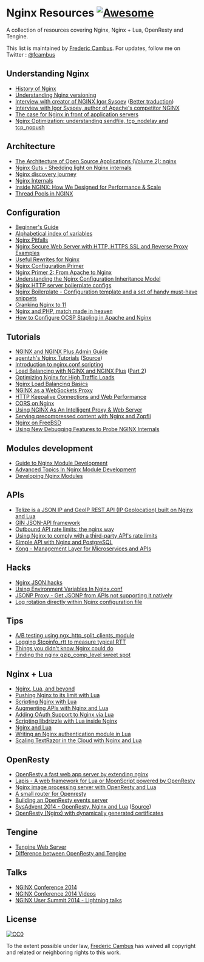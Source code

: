 # Nginx Resources [![Awesome](https://cdn.rawgit.com/sindresorhus/awesome/d7305f38d29fed78fa85652e3a63e154dd8e8829/media/badge.svg)](https://github.com/sindresorhus/awesome)

A collection of resources covering Nginx, Nginx + Lua, OpenResty and Tengine. 

This list is maintained by [Frederic Cambus](http://www.cambus.net). For updates, follow me on Twitter : [@fcambus](https://twitter.com/fcambus)

## Understanding Nginx

- [History of Nginx](http://nginx.com/wp-content/uploads/2014/11/Infographic_History-of-Nginx_FulI_20141101.png)
- [Understanding Nginx versioning](http://nginx.com/blog/nginx-1-6-1-7-released/)
- [Interview with creator of NGINX Igor Sysoev](http://www.webhostingskills.com/open_source/articles/interview_with_creator_of_nginx_igor_sysoev/) ([Better traduction](https://mindend.com/index.php/interview-with-the-creator-of-nginx/))
- [Interview with Igor Sysoev, author of Apache's competitor NGINX](http://www.freesoftwaremagazine.com/articles/interview_igor_sysoev_author_apaches_competitor_nginx)
- [The case for Nginx in front of application servers](http://www.cambus.net/the-case-for-nginx-in-front-of-application-servers/)
- [Nginx Optimization: understanding sendfile, tcp_nodelay and tcp_nopush](https://t37.net/nginx-optimization-understanding-sendfile-tcp_nodelay-and-tcp_nopush.html)

## Architecture

- [The Architecture of Open Source Applications (Volume 2): nginx](http://aosabook.org/en/nginx.html)
- [Nginx Guts - Shedding light on Nginx internals](http://www.nginxguts.com/category/nginx/)
- [Nginx discovery journey](http://www.nginx-discovery.com/)
- [Nginx Internals](http://www.slideshare.net/joshzhu/nginx-internals)
- [Inside NGINX: How We Designed for Performance & Scale](http://nginx.com/blog/inside-nginx-how-we-designed-for-performance-scale/)
- [Thread Pools in NGINX](http://nginx.com/blog/thread-pools-boost-performance-9x/)

## Configuration 

- [Beginner's Guide](http://nginx.org/en/docs/beginners_guide.html)
- [Alphabetical index of variables](http://nginx.org/en/docs/varindex.html)
- [Nginx Pitfalls](http://wiki.nginx.org/Pitfalls)
- [Nginx Secure Web Server with HTTP, HTTPS SSL and Reverse Proxy Examples](https://calomel.org/nginx.html)
- [Useful Rewrites for Nginx ](https://blog.engineyard.com/2011/useful-rewrites-for-nginx/)
- [Nginx Configuration Primer](http://blog.martinfjordvald.com/2010/07/nginx-primer/)
- [Nginx Primer 2: From Apache to Nginx](http://blog.martinfjordvald.com/2011/02/nginx-primer-2-from-apache-to-nginx/)
- [Understanding the Nginx Configuration Inheritance Model](http://blog.martinfjordvald.com/2012/08/understanding-the-nginx-configuration-inheritance-model/)
- [Nginx HTTP server boilerplate configs](https://github.com/h5bp/server-configs-nginx)
- [Nginx Boilerplate - Configuration template and a set of handy must-have snippets](https://github.com/Umkus/nginx-boilerplate)
- [Cranking Nginx to 11](https://speakerdeck.com/helgi/cranking-nginx-to-11)
- [Nginx and PHP, match made in heaven](https://speakerdeck.com/helgi/nginx-and-php-match-made-in-heaven)
- [How to Configure OCSP Stapling in Apache and Nginx](https://sslmate.com/blog/post/ocsp_stapling_in_apache_and_nginx)

## Tutorials

- [NGINX and NGINX Plus Admin Guide](http://nginx.com/resources/admin-guide/)
- [agentzh's Nginx Tutorials](http://openresty.org/download/agentzh-nginx-tutorials-en.html) ([Source](https://github.com/openresty/nginx-tutorials))
- [Introduction to nginx.conf scripting](http://agentzh.org/misc/slides/nginx-conf-scripting/nginx-conf-scripting.html)
- [Load Balancing with NGINX and NGINX Plus](http://nginx.com/blog/load-balancing-with-nginx-plus/) ([Part 2](http://nginx.com/blog/load-balancing-with-nginx-plus-part2/))
- [Optimizing Nginx for High Traffic Loads](http://blog.martinfjordvald.com/2011/04/optimizing-nginx-for-high-traffic-loads/)
- [Nginx Load Balancing Basics](http://blog.jsdelivr.com/2013/01/nginx-load-balancing-basics.html)
- [NGINX as a WebSockets Proxy](http://nginx.com/blog/websocket-nginx/)
- [HTTP Keepalive Connections and Web Performance ](http://nginx.com/blog/http-keepalives-and-web-performance/)
- [CORS on Nginx](http://enable-cors.org/server_nginx.html)
- [Using NGINX As An Intelligent Proxy & Web Server](https://docs.apitools.com/blog/2014/06/10/using-nginx-as-an-intelligent-proxy-web-server.html)
- [Serving precompressed content with Nginx and Zopfli](http://www.cambus.net/serving-precompressed-content-with-nginx-and-zopfli/)
- [Nginx on FreeBSD](http://www.cambus.net/nginx-on-freebsd/)
- [Using New Debugging Features to Probe NGINX Internals](https://www.nginx.com/blog/new-debugging-features-probe-nginx-internals/)

## Modules development

- [Guide to Nginx Module Development](http://www.evanmiller.org/nginx-modules-guide.html)
- [Advanced Topics In Nginx Module Development](http://www.evanmiller.org/nginx-modules-guide-advanced.html)
- [Developing Nginx Modules](http://www.airpair.com/nginx/extending-nginx-tutorial)

## APIs

- [Telize is a JSON IP and GeoIP REST API (IP Geolocation) built on Nginx and Lua](http://www.telize.com)
- [GIN JSON-API framework](http://gin.io/)
- [Outbound API rate limits: the nginx way](http://codetunes.com/2011/07/26/outbound-api-rate-limits-the-nginx-way)
- [Using Nginx to comply with a third-party API's rate limits](http://vitobotta.com/nginx-proxy-comply-api-rate-limits/)
- [Simple API with Nginx and PostgreSQL](http://rny.io/nginx/postgresql/2013/07/26/simple-api-with-nginx-and-postgresql.html)
- [Kong - Management Layer for Microservices and APIs](http://getkong.org)

## Hacks

- [Nginx JSON hacks](http://www.gabrielweinberg.com/blog/2011/07/nginx-json-hacks.html)
- [Using Environment Variables In Nginx.conf](https://docs.apitools.com/blog/2014/07/02/using-environment-variables-in-nginx-conf.html)
- [JSONP Proxy - Get JSONP from APIs not supporting it natively](https://github.com/fcambus/jsonp-proxy)
- [Log rotation directly within Nginx configuration file](http://www.cambus.net/log-rotation-directly-within-nginx-configuration-file/)

## Tips

- [A/B testing using ngx_http_split_clients_module](https://twitter.com/maximkonovalov/statuses/354907254216065024)
- [Logging $tcpinfo_rtt to measure typical RTT](https://twitter.com/maximkonovalov/statuses/352436564934148096)
- [Things you didn't know Nginx could do](http://www.slideshare.net/sarahnovotny/5-things-you-didnt-know-nginx-could-do)
- [Finding the nginx gzip_comp_level sweet spot](https://mjanja.ch/2015/03/finding-the-nginx-gzip_comp_level-sweet-spot/)

## Nginx + Lua

- [Nginx, Lua, and beyond](http://agentzh.org/misc/slides/nginx-lua-and-beyond.pdf)
- [Pushing Nginx to its limit with Lua](http://blog.cloudflare.com/pushing-nginx-to-its-limit-with-lua/)
- [Scripting Nginx with Lua](http://www.londonlua.org/scripting_nginx_with_lua/)
- [Augmenting APIs with Nginx and Lua](http://tech.3scale.net/2013/01/09/augment-your-api-without-touching-it/)
- [Adding OAuth Support to Nginx via Lua](http://chairnerd.seatgeek.com/oauth-support-for-nginx-with-lua/)
- [Scripting libdrizzle with Lua inside Nginx](http://agentzh.org/misc/slides/libdrizzle-lua-nginx.pdf)
- [Nginx and Lua](http://devblog.mixlr.com/2012/09/01/nginx-lua/)
- [Writing an Nginx authentication module in Lua](http://www.stavros.io/posts/writing-an-nginx-authentication-module-in-lua/)
- [Scaling TextRazor in the Cloud with Nginx and Lua](http://www.textrazor.com/blog/2013/03/scaling-textrazor-in-the-cloud-with-nginx-and-lua.html)

## OpenResty

- [OpenResty  a fast web app server by extending nginx ](http://openresty.org/)
- [Lapis - A web framework for Lua or MoonScript powered by OpenResty](http://leafo.net/lapis/)
- [Nginx image processing server with OpenResty and Lua](http://leafo.net/posts/creating_an_image_server.html)
- [A small router for Openresty](https://docs.apitools.com/blog/2014/04/24/a-small-router-for-openresty.html)
- [Building an OpenResty events server](https://github.com/cagerton/dropthat/)
- [SysAdvent 2014 - OpenResty, Nginx and Lua](http://sysadvent.blogspot.com/2014/12/day-22-largely-unappreciated.html) ([Source](https://github.com/lusis/sysadvent-2014))
- [OpenResty (Nginx) with dynamically generated certificates](http://blog.dutchcoders.io/openresty-with-dynamic-generated-certificates/)

## Tengine

- [Tengine Web Server ](http://tengine.taobao.org)
- [Difference between OpenResty and Tengine](https://github.com/openresty/ngx_openresty/issues/54)

## Talks

- [NGINX Conference 2014](http://nginx.com/nginxconf/)
- [NGINX Conference 2014 Videos](https://www.youtube.com/playlist?list=PLGz_X9w9raXewvc6tjIGGFZ6DBKHEld3k)
- [NGINX User Summit 2014 - Lightning talks](https://www.youtube.com/playlist?list=PLGz_X9w9raXfTnRnI6Xl0LMhAKoTVVZv8)

## License

[![CC0](http://i.creativecommons.org/p/zero/1.0/88x31.png)](http://creativecommons.org/publicdomain/zero/1.0/)

To the extent possible under law, [Frederic Cambus](http://www.cambus.net) has waived all copyright and related or neighboring rights to this work.
